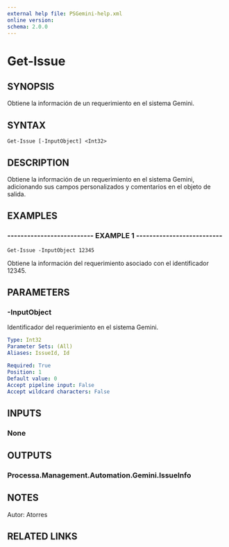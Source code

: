 ```yaml
---
external help file: PSGemini-help.xml
online version: 
schema: 2.0.0
---
```


# Get-Issue

## SYNOPSIS
Obtiene la información de un requerimiento en el sistema Gemini.

## SYNTAX

```
Get-Issue [-InputObject] <Int32>
```

## DESCRIPTION
Obtiene la información de un requerimiento en el sistema Gemini, adicionando sus campos personalizados y comentarios en el objeto de salida.

## EXAMPLES

### -------------------------- EXAMPLE 1 --------------------------
```
Get-Issue -InputObject 12345
```

Obtiene la información del requerimiento asociado con el identificador 12345.

## PARAMETERS

### -InputObject
Identificador del requerimiento en el sistema Gemini.

```yaml
Type: Int32
Parameter Sets: (All)
Aliases: IssueId, Id

Required: True
Position: 1
Default value: 0
Accept pipeline input: False
Accept wildcard characters: False
```

## INPUTS

### None

## OUTPUTS

### Processa.Management.Automation.Gemini.IssueInfo

## NOTES
Autor: Atorres

## RELATED LINKS

